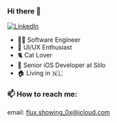 ### Hi there 👋

<p align="left">
<a href="https://www.linkedin.com/in/ruslan-timchenko-353b18bb">
<img src="https://img.shields.io/badge/-LinkedIn-%233781da" alt="LinkedIn"/></a> 
</p>

* 👨‍💻 Software Engineer
* 🎨 UI/UX Enthusiast
* 🐈 Cat Lover
* 📱 Senior iOS Developer at Siilo
* 🏠 Living in 🇳🇱

### 📫 How to reach me:
email: flux.showing_0x@icloud.com
